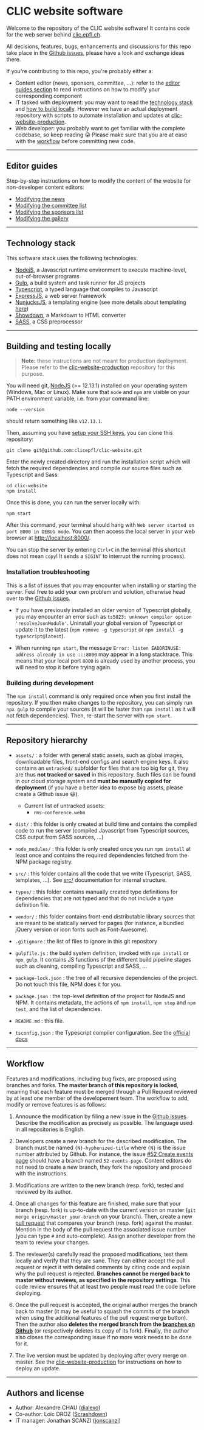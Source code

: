 # CLIC website software

Welcome to the repository of the CLIC website software! It contains code for the web server behind [clic.epfl.ch](https://clic.epfl.ch).

All decisions, features, bugs, enhancements and discussions for this repo take place in the [Github issues](https://github.com/clicepfl/clic-website/issues), please have a look and exchange ideas there.

If you're contributing to this repo, you're probably either a:

- Content editor (news, sponsors, committee, ...): refer to the [editor guides section](#editor-guides) to read instructions on how to modify your corresponding component
- IT tasked with deployment: you may want to read the [technology stack](#technology-stack) and [how to build locally](#building-and-testing-locally). However we have an actual deployment repository with scripts to automate installation and updates at [clic-website-production](https://github.com/clicepfl/clic-website-production).
- Web developer: you probably want to get familiar with the complete codebase, so keep reading :stuck_out_tongue: Please make sure that you are at ease with the [workflow](#workflow) before committing new code.

---

## Editor guides

Step-by-step instructions on how to modify the content of the website for non-developer content editors:

- [Modifying the news](src/components/news/)
- [Modifying the committee list](src/components/committee)
- [Modifying the sponsors list](src/components/sponsors)
- [Modifying the gallery](src/components/gallery)

---

## Technology stack

This software stack uses the following technologies:

- [NodejS](https://nodejs.org/), a Javascript runtime environment to execute machine-level, out-of-browser programs
- [Gulp](https://gulpjs.com/), a build system and task runner for JS projects
- [Typescript](https://www.typescriptlang.org/), a typed language that compiles to Javascript
- [ExpressJS](https://expressjs.com/), a web server framework
- [NunjucksJS](https://mozilla.github.io/nunjucks/), a templating engine (see more details about templating [here](src/components/))
- [Showdown](http://showdownjs.com/), a Markdown to HTML converter
- [SASS](https://sass-lang.com/), a CSS preprocessor

---

## Building and testing locally

> **Note:** these instructions are not meant for production deployment. Please refer to the [clic-website-production](https://github.com/clicepfl/clic-website-production) repository for this purpose.

You will need git, [NodeJS](https://nodejs.org/) (>= 12.13.1) installed on your operating system (Windows, Mac or Linux). Make sure that `node` and `npm` are visible on your PATH environment variable, i.e. from your command line:

```
node --version
```

should return something like `v12.13.1`.

Then, assuming you have [setup your SSH keys](https://help.github.com/en/github/authenticating-to-github/connecting-to-github-with-ssh), you can clone this repository:

```
git clone git@github.com:clicepfl/clic-website.git
```

Enter the newly created directory and run the installation script which will fetch the required dependencies and compile our source files such as Typescript and Sass:

```
cd clic-website
npm install
```

Once this is done, you can run the server locally with:

```
npm start
```

After this command, your terminal should hang with `Web server started on port 8000 in DEBUG mode`. You can then access the local server in your web browser at [http://localhost:8000/](http://localhost:8000/).

You can stop the server by entering `Ctrl+C` in the terminal (this shortcut does not mean `copy`! It sends a `SIGINT` to interrupt the running process).

### Installation troubleshooting

This is a list of issues that you may encounter when installing or starting the server. Feel free to add your own problem and solution, otherwise head over to the [Github issues](https://github.com/clicepfl/clic-website/issues).

- If you have previously installed an older version of Typescript globally, you may encounter an error such as `ts5023: unknown compiler option 'resolveJsonModule'`. Uninstall your global version of Typescript or update it to the latest (`npm remove -g typescript` or `npm install -g typescript@latest`).

- When running `npm start`, the message `Error: listen EADDRINUSE: address already in use :::8000` may appear in a long stacktrace. This means that your local port `8000` is already used by another process, you will need to stop it before trying again.

### Building during development

The `npm install` command is only required once when you first install the repository. If you then make changes to the repository, you can simply run `npx gulp` to compile your sources (it will be faster than `npm install` as it will not fetch dependencies). Then, re-start the server with `npm start`.

---

## Repository hierarchy

- `assets/` : a folder with general static assets, such as global images, downloadable files, front-end configs and search engine keys. It also contains an `untracked/` subfolder for files that are too big for git, they are thus **not tracked or saved** in this repository. Such files can be found in our cloud storage system and **must be manually copied for deployment** (if you have a better idea to expose big assets, please create a Github issue :smiley:).
    - Current list of untracked assets:
        - `rms-conference.webm`

- `dist/` : this folder is only created at build time and contains the compiled code to run the server (compiled Javascript from Typescript sources, CSS output from SASS sources, ...)

- `node_modules/` : this folder is only created once you run `npm install` at least once and contains the required dependencies fetched from the NPM package registry.

- `src/` : this folder contains all the code that we write (Typescript, SASS, templates, ...). See [src/](src/) documentation for internal structure.

- `types/` : this folder contains manually created type definitions for dependencies that are not typed and that do not include a type definition file.

- `vendor/` : this folder contains front-end distributable library sources that are  meant to be statically served for pages (for instance, a bundled jQuery version or icon fonts such as Font-Awesome).

- `.gitignore` : the list of files to ignore in this git repository

- `gulpfile.js` : the build system definition, invoked with `npm install` or `npx gulp`. It contains JS functions of the different build pipeline stages such as cleaning, compiling Typescript and SASS, ...

- `package-lock.json` : the tree of all recursive dependencies of the project. Do not touch this file, NPM does it for you.

- `package.json` : the top-level definition of the project for NodeJS and NPM. It contains metadata, the actions of `npm install`, `npm stop` and `npm test`, and the list of dependencies.

- `README.md` : this file.

- `tsconfig.json` : the Typescript compiler configuration. See the [official docs](https://www.typescriptlang.org/docs/handbook/compiler-options.html)

---

## Workflow

Features and modifications, including bug fixes, are proposed using branches and forks. **The master branch of this repository is locked**, meaning that each feature must be merged through a Pull Request reviewed by at least one member of the developement team. The workflow to add, modify or remove features is as follows:

1. Announce the modification by filing a new issue in the [Github issues](https://github.com/clicepfl/clic-website/issues). Describe the modification as precisely as possible. The language used in all repositories is English.

2. Developers create a new branch for the described modification. The branch must be named `{N}-hyphenized-title` where `{N}` is the issue number attributed by Github. For instance, the issue [#52 Create events page](https://github.com/clicepfl/clic-website/issues/52) should have a branch named `52-events-page`. Content editors do not need to create a new branch, they fork the repository and proceed with the instructions.

3. Modifications are written to the new branch (resp. fork), tested and reviewed by its author.

4. Once all changes for this feature are finished, make sure that your branch (resp. fork) is up-to-date with the current version on master (`git merge origin/master your-branch` on your branch). Then, create a new [pull request](https://github.com/clicepfl/clic-website/pulls) that compares your branch (resp. fork) against the master. Mention in the body of the pull request the associated issue number (you can type `#` and auto-complete). Assign another developer from the team to review your changes.

5. The reviewer(s) carefully read the proposed modifications, test them locally and verify that they are sane. They can either accept the pull request or reject it with detailed comments by citing code and explain why the pull request is rejected. **Branches cannot be merged back to master without reviews, as specified in the repository settings**. This code review ensures that at least two people must read the code before deploying.

6. Once the pull request is accepted, the original author merges the branch back to master (it may be useful to squash the commits of the branch when using the additional features of the pull request merge button). Then the author also **deletes the merged branch from the [branches on Github](https://github.com/clicepfl/clic-website/branches)** (or respectively deletes its copy of its fork). Finally, the author also closes the corresponding issue if no more work needs to be done for it.

7. The live version must be updated by deploying after every merge on master. See the [clic-website-production](https://github.com/clicepfl/clic-website-production) for instructions on how to deploy an update.

---

## Authors and license

- Author: Alexandre CHAU ([dialexo](https://github.com/dialexo))
- Co-author: Loïc DROZ ([Scrashdown](https://github.com/Scrashdown))
- IT manager: Jonathan SCANZI ([jonscanzi](https://github.com/jonscanzi))